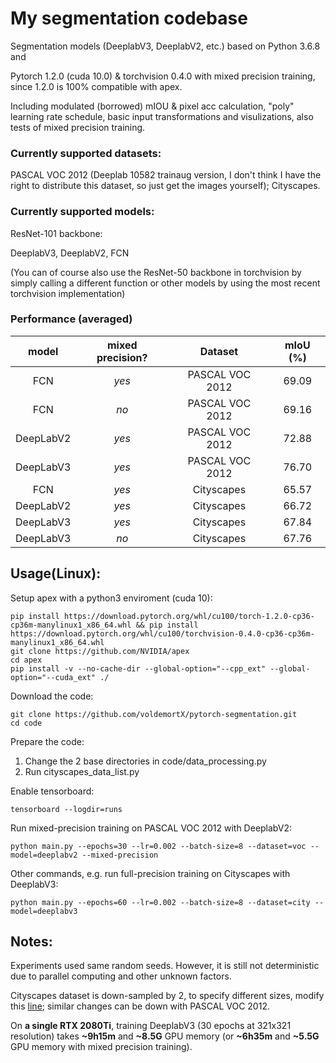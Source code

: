 # My segmentation codebase
Segmentation models (DeeplabV3, DeeplabV2, etc.) based on Python 3.6.8 and 

Pytorch 1.2.0 (cuda 10.0) & torchvision 0.4.0 with mixed precision training, since 1.2.0 is 100% compatible with apex.

Including modulated (borrowed) mIOU & pixel acc calculation, "poly" learning rate schedule, basic input transformations and visulizations, also tests of mixed precision training.

### Currently supported datasets: 

PASCAL VOC 2012 (Deeplab 10582 trainaug version, I don't think I have the right to distribute this dataset, so just get the images yourself); Cityscapes.

### Currently supported models:

ResNet-101 backbone:

DeeplabV3, DeeplabV2, FCN

(You can of course also use the ResNet-50 backbone in torchvision by simply calling a different function or other models by using the most recent torchvision implementation)

### Performance (averaged)

| model | mixed precision? | Dataset | mIoU (%) |
| :---: | :---: | :---: | :---: |
| FCN | *yes* | PASCAL VOC 2012 | 69.09 |
| FCN | *no* | PASCAL VOC 2012 | 69.16 |
| DeepLabV2 | *yes* | PASCAL VOC 2012 | 72.88 |
| DeepLabV3 | *yes* | PASCAL VOC 2012 | 76.70 |
| FCN | *yes* | Cityscapes | 65.57 |
| DeepLabV2 | *yes* | Cityscapes | 66.72 |
| DeepLabV3 | *yes* | Cityscapes | 67.84 |
| DeepLabV3 | *no* | Cityscapes | 67.76 |

## Usage(Linux):

Setup apex with a python3 enviroment (cuda 10):

```
pip install https://download.pytorch.org/whl/cu100/torch-1.2.0-cp36-cp36m-manylinux1_x86_64.whl && pip install https://download.pytorch.org/whl/cu100/torchvision-0.4.0-cp36-cp36m-manylinux1_x86_64.whl
git clone https://github.com/NVIDIA/apex
cd apex
pip install -v --no-cache-dir --global-option="--cpp_ext" --global-option="--cuda_ext" ./
```

Download the code:

```
git clone https://github.com/voldemortX/pytorch-segmentation.git
cd code
```

Prepare the code:

1. Change the 2 base directories in code/data_processing.py
2. Run cityscapes_data_list.py

Enable tensorboard:

```
tensorboard --logdir=runs
```

Run mixed-precision training on PASCAL VOC 2012 with DeeplabV2:

```
python main.py --epochs=30 --lr=0.002 --batch-size=8 --dataset=voc --model=deeplabv2 --mixed-precision
```

Other commands, e.g. run full-precision training on Cityscapes with DeeplabV3:

```
python main.py --epochs=60 --lr=0.002 --batch-size=8 --dataset=city --model=deeplabv3
```

## Notes:

Experiments used same random seeds. However, it is still not deterministic due to parallel computing and other unknown factors.

Cityscapes dataset is down-sampled by 2, to specify different sizes, modify this [line](code/data_processing.py#L32); similar changes can be down with PASCAL VOC 2012.

On **a single RTX 2080Ti**, training DeeplabV3 (30 epochs at 321x321 resolution) takes **~9h15m** and **~8.5G** GPU memory (or **~6h35m** and **~5.5G** GPU memory with mixed precision training).
